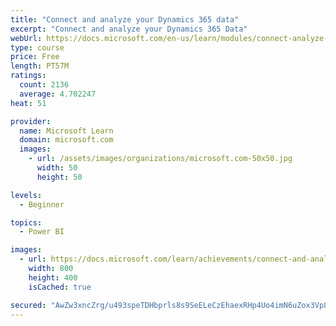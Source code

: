 ```yaml
---
title: "Connect and analyze your Dynamics 365 data​"
excerpt: "Connect and analyze your Dynamics 365 Data​"
webUrl: https://docs.microsoft.com/en-us/learn/modules/connect-analyze-dynamics-365-data/
type: course
price: Free
length: PT57M
ratings:
  count: 2136
  average: 4.702247
heat: 51

provider:
  name: Microsoft Learn
  domain: microsoft.com
  images:
    - url: /assets/images/organizations/microsoft.com-50x50.jpg
      width: 50
      height: 50

levels:
  - Beginner

topics:
  - Power BI

images:
  - url: https://docs.microsoft.com/learn/achievements/connect-and-analyze-your-microsoft-dynamics-365-data-social.png
    width: 800
    height: 400
    isCached: true

secured: "AwZw3xncZrg/u493speTDHbprls8s9SeELeCzEhaexRHp4Uo4imN6uZox3Vp8KX0wv8hlX5R+GETs3uqDpJpEDUmJy2VynOjFrhma6iGbtKWM5dmgwYPBmWVzxY2LDifFZcrzH/PpIU3OOthfmvzP3YL8MJMPMlaMVG22G4OAxh9IJCuUoL9iOx1q9nn/Zp1p+vpOAuvxzBxJ/MlJQFvZWsn49T8sSdA9rJjgXDB2HuhClrq9nYBmIye/htMNMcxwqJB6lnXvCD/xBNBJ4tw4cnB7zp8gmAy+KNOSplHL/qRzUyQDqdBgz8hzjTBDCs2vWtwNMtBE/62+7/IzWafsuKrQVgmnYJ9s3oozyAstkALu8c/4uZ4WIJMTeKI/+vnll43a6dVw8dG8rB4gvdl9lznyj8PpqiZYI7S7ffups4=;KJG4cSxfuGRMb29HsEzvYg=="
---
```


